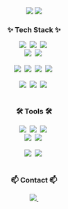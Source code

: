 

<div align="center">
  <img src="https://github-readme-stats.vercel.app/api?username=Dangi90&show_icons=true&theme=radical" />
  <img src="https://github-readme-stats.vercel.app/api/top-langs/?username=Dangi90&layout=compact" />

  
<h3 align="center">✨ Tech Stack ✨</h3>
<div align="center">
  <img src="https://img.shields.io/badge/react-20232a.svg?style=for-the-badge&logo=react&logoColor=61DAFB" />&nbsp
  <img src="https://img.shields.io/badge/javascript-F7DF1E.svg?style=for-the-badge&logo=javascript&logoColor=20232a" />&nbsp
  <img src="https://img.shields.io/badge/html5-E34F26.svg?style=for-the-badge&logo=html5&logoColor=white" />&nbsp
</div>

<div align="center">
  <img src="https://img.shields.io/badge/spring boot-DB7093?style=for-the-badge&logo=styled-components&logoColor=ffd35b" />&nbsp
  <img src="https://img.shields.io/badge/java-007ACC.svg?style=for-the-badge&logo=java&logoColor=white" />&nbsp
</div>

<br>

<div align="center">
  <img src="https://img.shields.io/badge/mysql-3670A0?style=for-the-badge&logo=mysql&logoColor=ffdd54" />&nbsp
  <img src="https://img.shields.io/badge/oracle-150458.svg?style=for-the-badge&logo=oracl&logoColor=white" />&nbsp
  <img src="https://img.shields.io/badge/Amazon AWS-4d77cf.svg?style=for-the-badge&logo=AWS&logoColor=white" />&nbsp
  <img src="https://img.shields.io/badge/Linux-11557c.svg?style=for-the-badge&logo=Linux&logoColor=white" />&nbsp
</div>

<br>

<div align="center">
  <img src="https://img.shields.io/badge/d3.js-F9A03C?style=for-the-badge&logo=d3.js&logoColor=white" />&nbsp
  <img src="https://img.shields.io/badge/android studio-3DDC84?style=for-the-badge&logo=androidstudio&logoColor=white" />&nbsp
  <img src="https://img.shields.io/badge/c++-00599C?style=for-the-badge&logo=cplusplus&logoColor=white" />&nbsp
</div>

<br>

<h3 align="center">🛠 Tools 🛠</h3>
<div align="center">
  <img src="https://img.shields.io/badge/git-F05033.svg?style=for-the-badge&logo=git&logoColor=white" />&nbsp
  <img src="https://img.shields.io/badge/github-181717.svg?style=for-the-badge&logo=github&logoColor=white" />&nbsp
  <img src="https://img.shields.io/badge/Notion-F3F3F3.svg?style=for-the-badge&logo=notion&logoColor=black" />&nbsp
</div>

<div align="center">
  <img src="https://img.shields.io/badge/miricanvas-03C75A.svg?style=for-the-badge&logo=canvas&logoColor=white" />&nbsp
  <img src="https://img.shields.io/badge/figma-F24E1E.svg?style=for-the-badge&logo=figma&logoColor=white" />&nbsp
</div>

<br>

<div align="center">
  <img src="https://img.shields.io/badge/VSCode-2C2C32.svg?style=for-the-badge&logo=visual-studio-code&logoColor=22ABF3" />&nbsp
  <img src="https://img.shields.io/badge/jupyter-2C2C32.svg?style=for-the-badge&logo=jupyter&logoColor=F37726" />&nbsp
<!--   <img src="https://img.shields.io/badge/Colab-2C2C32.svg?style=for-the-badge&logo=googlecolab&logoColor=F9AB00" />&nbsp -->
</div>

<br>



<h3 align="center">📫 Contact 📫</h3>
<!-- <div align="center">
  <a href="https://velog.io/@seungwoosin">
    <img src="https://img.shields.io/badge/Velog-1EBC8F?style=for-the-badge&logo=velog&logoColor=white" />&nbsp
  </a> -->
  <a href="soc23231@gmail.com">
    <img
      src="https://img.shields.io/badge/soc23231@gmail.com-0078D4?style=for-the-badge&logo=microsoftoutlook&logoColor=white"/>&nbsp
  </a>
<!--   <a href="https://blog.naver.com/j_nary">
    <img
      src="https://img.shields.io/badge/blog-03C75A?style=for-the-badge&logo=naver&logoColor=white"/>&nbsp
  </a> -->
<!--   <a href="https://www.instagram.com/j_naary/">
    <img
      src="https://img.shields.io/badge/instagram-E4405F?style=for-the-badge&logo=instagram&logoColor=white"/>&nbsp
  </a> -->
</div>
